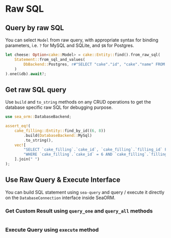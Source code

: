 # Raw SQL

## Query by raw SQL

You can select `Model` from raw query, with appropriate syntax for binding parameters, i.e. `?` for MySQL and SQLite, and `$N` for Postgres.

```rust
let cheese: Option<cake::Model> = cake::Entity::find().from_raw_sql(
    Statement::from_sql_and_values(
        DbBackend::Postgres, r#"SELECT "cake"."id", "cake"."name" FROM "cake" WHERE "id" = $1"#, vec![1.into()]
    )
).one(&db).await?;
```

## Get raw SQL query

Use `build` and `to_string` methods on any CRUD operations to get the database specific raw SQL for debugging purpose.

```rust
use sea_orm::DatabaseBackend;

assert_eq!(
    cake_filling::Entity::find_by_id((6, 8))
        .build(DatabaseBackend::MySql)
        .to_string(),
    vec![
        "SELECT `cake_filling`.`cake_id`, `cake_filling`.`filling_id` FROM `cake_filling`",
        "WHERE `cake_filling`.`cake_id` = 6 AND `cake_filling`.`filling_id` = 8",
    ].join(" ")
);
```

## Use Raw Query & Execute Interface

You can build SQL statement using `sea-query` and query / execute it directly on the `DatabaseConnection` interface inside SeaORM.

### Get Custom Result using `query_one` and `query_all` methods

```rust

```

### Execute Query using `execute` method

```rust

```
